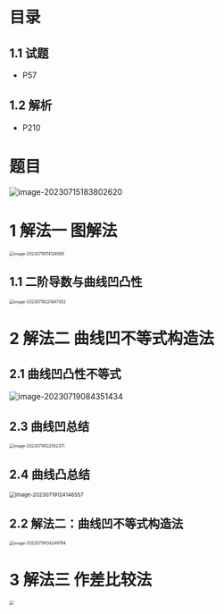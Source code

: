 # 目录



## 1.1 试题

* P57



## 1.2 解析

* P210



# 题目

<img src="https://cvp.oss-cn-shanghai.aliyuncs.com/picgo/202307151838747.png" alt="image-20230715183802620"  />



# 1 解法一 图解法

<img src="https://cvp.oss-cn-shanghai.aliyuncs.com/picgo/202307191141659.png" alt="image-20230719114126569" style="zoom:50%;" />

## 1.1 二阶导数与曲线凹凸性

<img src="https://cvp.oss-cn-shanghai.aliyuncs.com/picgo/202307182301704.png" alt="image-20230718221847302" style="zoom:50%;" />



# 2 解法二 曲线凹不等式构造法



## 2.1 曲线凹凸性不等式

![image-20230719084351434](https://cvp.oss-cn-shanghai.aliyuncs.com/picgo/202307190843551.png)



## 2.3 曲线凹总结

<img src="https://cvp.oss-cn-shanghai.aliyuncs.com/picgo/202307191225444.png" alt="image-20230719122552371" style="zoom:50%;" />



## 2.4 曲线凸总结

<img src="https://cvp.oss-cn-shanghai.aliyuncs.com/picgo/202307191241701.png" alt="image-20230719124146557" style="zoom: 67%;" />



## 2.2 解法二：曲线凹不等式构造法

<img src="https://cvp.oss-cn-shanghai.aliyuncs.com/picgo/202307191342873.png" alt="image-20230719134249794" style="zoom:50%;" />



# 3 解法三 作差比较法

<img src="https://cvp.oss-cn-shanghai.aliyuncs.com/picgo/202307191324745.png" style="zoom:50%;" />


